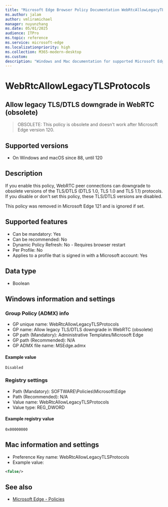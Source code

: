 ```yaml
---
title: "Microsoft Edge Browser Policy Documentation WebRtcAllowLegacyTLSProtocols"
ms.author: jalam
author: vmliramichael
manager: nuyunzhang
ms.date: 05/01/2025
audience: ITPro
ms.topic: reference
ms.service: microsoft-edge
ms.localizationpriority: high
ms.collection: M365-modern-desktop
ms.custom:
description: "Windows and Mac documentation for supported Microsoft Edge Browser policy: Allow legacy TLS/DTLS downgrade in WebRTC (obsolete)"
---
```


<!--THIS FILE IS AUTOMATICALLY GENERATED. MANUAL CHANGES WILL BE OVERWRITTEN.-->
<!--Please contact the Microsoft Edge Manageability team with any questions.-->

# WebRtcAllowLegacyTLSProtocols

## Allow legacy TLS/DTLS downgrade in WebRTC (obsolete)
> OBSOLETE: This policy is obsolete and doesn't work after Microsoft Edge version 120.

## Supported versions

- On Windows and macOS since 88, until 120

## Description

If you enable this policy, WebRTC peer connections can downgrade to obsolete
versions of the TLS/DTLS (DTLS 1.0, TLS 1.0 and TLS 1.1) protocols.
If you disable or don't set this policy, these TLS/DTLS versions are
disabled.

This policy was removed in Microsoft Edge 121 and is ignored if set.

## Supported features

- Can be mandatory: Yes
- Can be recommended: No
- Dynamic Policy Refresh: No - Requires browser restart
- Per Profile: No
- Applies to a profile that is signed in with a Microsoft account: Yes

## Data type

- Boolean

## Windows information and settings

### Group Policy (ADMX) info

- GP unique name: WebRtcAllowLegacyTLSProtocols
- GP name: Allow legacy TLS/DTLS downgrade in WebRTC (obsolete)
- GP path (Mandatory): Administrative Templates/Microsoft Edge
- GP path (Recommended): N/A
- GP ADMX file name: MSEdge.admx

#### Example value

```
Disabled
```

### Registry settings

- Path (Mandatory): SOFTWARE\Policies\Microsoft\Edge
- Path (Recommended): N/A
- Value name: WebRtcAllowLegacyTLSProtocols
- Value type: REG_DWORD

#### Example registry value

```
0x00000000
```


## Mac information and settings

- Preference Key name: WebRtcAllowLegacyTLSProtocols
- Example value:

```xml
<false/>
```

## See also
- [Microsoft Edge - Policies](../microsoft-edge-policies.md)
